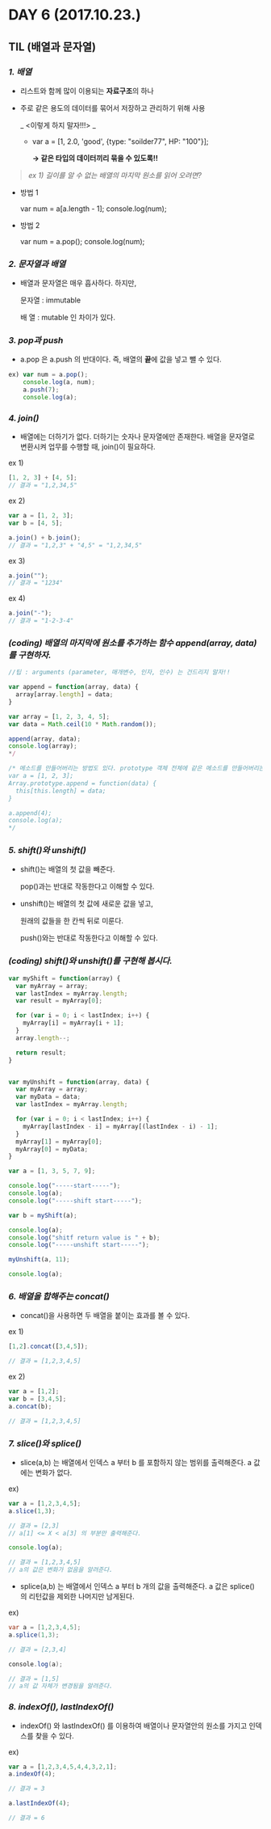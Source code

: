 # DAY 6 (2017.10.23.)


## TIL (배열과 문자열)

### _**1. 배열**_

* 리스트와 함께 많이 이용되는 **자료구조**의 하나
* 주로 같은 용도의 데이터를 묶어서 저장하고 관리하기 위해 사용

  _ <이렇게 하지 말자!!!> _

  - var a = [1, 2.0, 'good', {type: "soilder77", HP: "100"}];

    **→ 같은 타입의 데이터끼리 묶을 수 있도록!!**

> _ex 1) 길이를 알 수 없는 배열의 마지막 원소를 읽어 오려면?_

* 방법 1

  var num = a[a.length - 1];
  console.log(num);

* 방법 2

  var num = a.pop();
  console.log(num);

### _**2. 문자열과 배열**_

* 배열과 문자열은 매우 흡사하다. 하지만,

    문자열 : immutable

    배  열 : mutable
  인 차이가 있다.

### _**3. pop과 push**_

* a.pop 은 a.push 의 반대이다.
  즉, 배열의 **끝**에 값을 넣고 뺄 수 있다.
```javascript
ex) var num = a.pop();
    console.log(a, num);
    a.push(7);
    console.log(a);
```


### _**4. join()**_

* 배열에는 더하기가 없다. 더하기는 숫자나 문자열에만 존재한다.
  배열을 문자열로 변환시켜 업무를 수행할 때, join()이 필요하다.

ex 1)
```javascript
[1, 2, 3] + [4, 5];
// 결과 = "1,2,34,5"
```
ex 2)
```javascript
var a = [1, 2, 3];
var b = [4, 5];

a.join() + b.join();
// 결과 = "1,2,3" + "4,5" = "1,2,34,5"
```
ex 3)
```javascript
a.join("");
// 결과 = "1234"
```
ex 4)
```javascript
a.join("-");
// 결과 = "1-2-3-4"
```

### _**(coding) 배열의 마지막에 원소를 추가하는 함수 append(array, data)를 구현하자.**_

```javascript
//팁 : arguments (parameter, 매개변수, 인자, 인수) 는 건드리지 말자!!

var append = function(array, data) {
  array[array.length] = data;
}

var array = [1, 2, 3, 4, 5];
var data = Math.ceil(10 * Math.random());

append(array, data);
console.log(array);
*/

/* 메소드를 만들어버리는 방법도 있다. prototype 객체 전체에 같은 메소드를 만들어버리는 것.
var a = [1, 2, 3];
Array.prototype.append = function(data) {
  this[this.length] = data;
}

a.append(4);
console.log(a);
*/
```

### _**5. shift()와 unshift()**_

* shift()는 배열의 첫 값을 빼준다.

  pop()과는 반대로 작동한다고 이해할 수 있다.

* unshift()는 배열의 첫 값에 새로운 값을 넣고,

  원래의 값들을 한 칸씩 뒤로 미룬다.

  push()와는 반대로 작동한다고 이해할 수 있다.

### _**(coding) shift()와 unshift()를 구현해 봅시다.**_

```javascript
var myShift = function(array) {
  var myArray = array;
  var lastIndex = myArray.length;
  var result = myArray[0];

  for (var i = 0; i < lastIndex; i++) {
    myArray[i] = myArray[i + 1];
  }
  array.length--;

  return result;
}


var myUnshift = function(array, data) {
  var myArray = array;
  var myData = data;
  var lastIndex = myArray.length;

  for (var i = 0; i < lastIndex; i++) {
    myArray[lastIndex - i] = myArray[(lastIndex - i) - 1];
  }
  myArray[1] = myArray[0];
  myArray[0] = myData;
}

var a = [1, 3, 5, 7, 9];

console.log("-----start-----");
console.log(a);
console.log("-----shift start-----");

var b = myShift(a);

console.log(a);
console.log("shitf return value is " + b);
console.log("-----unshift start-----");

myUnshift(a, 11);

console.log(a);
```

### _**6. 배열을 합해주는 concat()**_

* concat()을 사용하면 두 배열을 붙이는 효과를 볼 수 있다.

ex 1)
```javascript
[1,2].concat([3,4,5]);

// 결과 = [1,2,3,4,5]
```

ex 2)
```javascript
var a = [1,2];
var b = [3,4,5];
a.concat(b);

// 결과 = [1,2,3,4,5]
```

### _**7. slice()와 splice()**_

* slice(a,b) 는 배열에서 인덱스 a 부터 b 를 포함하지 않는 범위를 출력해준다. a 값에는 변화가 없다.

ex)
```javascript
var a = [1,2,3,4,5];
a.slice(1,3);

// 결과 = [2,3]
// a[1] <= X < a[3] 의 부분만 출력해준다.

console.log(a);

// 결과 = [1,2,3,4,5]
// a의 값은 변화가 없음을 알려준다.
```

* splice(a,b) 는 배열에서 인덱스 a 부터 b 개의 값을 출력해준다.
  a 값은 splice() 의 리턴값을 제외한 나머지만 남게된다.

ex)
```java
var a = [1,2,3,4,5];
a.splice(1,3);

// 결과 = [2,3,4]

console.log(a);

// 결과 = [1,5]
// a의 값 자체가 변경됨을 알려준다.
```

### _**8. indexOf(), lastIndexOf()**_

* indexOf() 와 lastIndexOf() 를 이용하여 배열이나 문자열안의 원소를 가지고 인덱스를 찾을 수 있다.

ex)
```javascript
var a = [1,2,3,4,5,4,4,3,2,1];
a.indexOf(4);

// 결과 = 3

a.lastIndexOf(4);

// 결과 = 6
```
